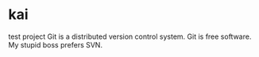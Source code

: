 # kai
test project
Git is a distributed version control system.
Git is free software.
My stupid boss prefers SVN.
